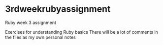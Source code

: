 # 3rdweekrubyassignment
Ruby week 3 assignment

Exercises for understanding Ruby basics
There will be a lot of comments in the files as my own personal notes

